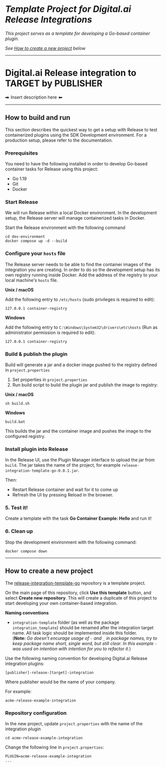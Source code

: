 # _Template Project for Digital.ai Release Integrations_

_This project serves as a template for developing a Go-based container plugin._

_See [How to create a new project](#how-to-create-a-new-project) below_

---

# Digital.ai Release integration to TARGET by PUBLISHER

⮕ Insert description here ⬅

---
## How to build and run

This section describes the quickest way to get a setup with Release to test containerized plugins using the SDK Development environment. For a production setup, please refer to the documentation. <!-- XXX insert link to documentation -->

### Prerequisites

You need to have the following installed in order to develop Go-based container tasks for Release using this project:

* Go 1.19
* Git
* Docker

### Start Release

We will run Release within a local Docker environment. In the development setup, the Release server will manage containerized tasks in Docker.

Start the Release environment with the following command

```commandline
cd dev-environment
docker compose up -d --build
```

### Configure your `hosts` file

The Release server needs to be able to find the container images of the integration you are creating. In order to do so the development setup has its own registry running inside Docker. Add the address of the registry to your local machine's `hosts` file.

**Unix / macOS**

Add the following entry to `/etc/hosts` (sudo privileges is required to edit):

    127.0.0.1 container-registry

**Windows**

Add the following entry to `C:\Windows\System32\drivers\etc\hosts` (Run as administrator permission is required to edit):

    127.0.0.1 container-registry


### Build & publish the plugin

Build will generate a jar and a docker image pushed to the registry defined in `project.properties`

1. Set properties in `project.properties`
2. Run build script to build the plugin jar and publish the image to registry:

**Unix / macOS**

```commandline
sh build.sh 
```

**Windows**

```commandline
build.bat 
```

This builds the jar and the container image and pushes the image to the configured registry.

### Install plugin into Release

In the Release UI, use the Plugin Manager interface to upload the jar from `build`.
The jar takes the name of the project, for example `release-integration-template-go-0.0.1.jar`.

Then:
* Restart Release container and wait for it to come up
* Refresh the UI by pressing Reload in the browser.

### 5. Test it!

Create a template with the task **Go Container Example: Hello** and run it!

### 6. Clean up

Stop the development environment with the following command:

    docker compose down

---

## How to create a new project

The  [release-integration-template-go](https://github.com/digital-ai/release-integration-template-go) repository is a template project.

On the main page of this repository, click **Use this template** button, and select **Create new repository**. This will create a duplicate of this project to start developing your own container-based integration.

**Naming conventions**

- `integration-template` folder (as well as the package `integration_template`) should be renamed after the integration target name. 
All task logic should be implemented inside this folder.\
(**Note:** *Go doesn't encurage usage of `-` and `_` in package names, try to keep package name short, single word, but still clear. In this example `-` was used on intention with intention for you to refactor it.*)


Use the following naming convention for developing Digital.ai Release integration plugins:

    [publisher]-release-[target]-integration

Where publisher would be the name of your company.

For example:

    acme-release-example-integration

### Repository configuration

In the new project, update `project.properties` with the name of the integration plugin

```commandline
cd acme-release-example-integration
```

Change the following line in `project.properties`:

```
PLUGIN=acme-release-example-integration
...
```



